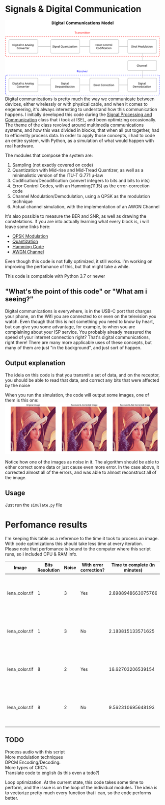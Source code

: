 # Signals & Digital Communication
![Signals & Digital Communication blocks](docs/diagram.png)
Digital communications is pretty much the way we communicate between devices, either wirelessly or with physical cable, and when it comes to engeneering, it's always interesting to understand how this communication happens. I initially developed this code during the [Signal Processing and Communication](https://www.isel.pt/en/subjects/signal-processing-and-communication-leim) class that i took at ISEL, and been optimizing occasionally. 
The theme of the class revolved around multimedia communications systems, and how this was divided in blocks, that when all put together, had to efficiently process data. In order to apply those concepts, i had to code an entire system, with Python, as a simulation of what would happen with real hardware.

The modules that compose the system are:

1. Sampling (not exactly covered on code)
2. Quantization with Mid-rise and Mid-Tread Quantizer, as well as a minimalistic version of the ITU-T G.771 μ-law
3. Codification/Decodification (convert integers to bits and bits to ints)
4. Error Control Codes, with an Hamming(11,15) as the error-correction code
5. Channel Modulation/Demodulation, using a QPSK as the modulation technique
6. Actual channel simulation, with the implementation of an AWGN Channel

It's also possible to measure the BER and SNR, as well as drawing the constelations.
If you are into actually learning what every block is, i will leave some links here:

 - [QPSK Modulation](https://www.gaussianwaves.com/2010/10/qpsk-modulation-and-demodulation-2/)
 - [Quantization](https://en.wikipedia.org/wiki/Quantization)
 - [Hamming Code](https://www.geeksforgeeks.org/hamming-code-in-computer-network/)
 - [AWGN Channel](https://en.wikipedia.org/wiki/Additive_white_Gaussian_noise)

Even though this code is not fully optimized, it still works. I'm working on improving the perfomance of this, but that might take a while.

This code is compatible with Python 3.7 or newer

## "What's the point of this code" or "What am i seeing?"
Digital communications is everywhere, is in the USB-C port that charges your phone, on the Wifi you are connected to or even on the television you watch. Even though that this is not something you need to know by heart, but can give you some advantage, for example, to when you are complaining about your ISP service. You probably already measured the speed of your internet connection right? That's digital communications, right there!
There are many more applicable uses of these concepts, but many of them are just "in the background", and just sort of happen.


## Output explanation
The ideia on this code is that you transmit a set of data, and on the receptor, you should be able to read that data, and correct any bits that were affected by the noise

When you run the simulation, the code will output some images, one of them is this one:
![Lena Output](docs/output1.jpg)

Notice how one of the images as noise in it. The algorithm should be able to either correct some data or just cause even more error.
In the case above, it corrected almost all of the errors, and was able to almost reconstruct all of the image.

## Usage
Just run the ``simulate.py`` file

# Perfomance results

I'm keeping this table as a reference to the time it took to process an image. With code optimizations this should take less time at every iteration.  
Please note that perfomance is bound to the computer where this script runs, so i included CPU & RAM info.

| Image          | Bits Resolution | Noise | With error correction? | Time to complete (in minutes) | CPU                             | RAM             | 
|----------------|-----------------|-------|------------------------|-------------------------------|---------------------------------|-----------------|
| lena_color.tif | 1               | 3     | Yes                    | 2.8988948663075766            | 2,7 GHz Dual-Core Intel Core i5 | 8 GB 1867 MHz DDR3
| lena_color.tif | 1               | 3     | No                     | 2.183815133571625             | 2,7 GHz Dual-Core Intel Core i5 | 8 GB 1867 MHz DDR3
| lena_color.tif | 8               | 2     | Yes                    | 16.62703206539154             | 2,7 GHz Dual-Core Intel Core i5 | 8 GB 1867 MHz DDR3
| lena_color.tif | 8               | 2     | No                     | 9.562310695648193             | 2,7 GHz Dual-Core Intel Core i5 | 8 GB 1867 MHz DDR3


## TODO

Process audio with this script  
More modulation techniques  
DPCM Encoding/Decoding.  
More types of CRC's   
Translate code to english (is this even a todo?)  

Loop optimization. At the current state, this code takes some time to perform, and the issue is on the loop of the individual modules. 
The ideia is to vectorize pretty much every function that i can, so the code performs better.  